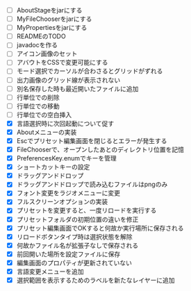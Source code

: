- [ ] AboutStageをjarにする
- [ ] MyFileChooserをjarにする
- [ ] MyPropertiesをjarにする
- [ ] READMEのTODO
- [ ] javadocを作る
- [ ] アイコン画像のセット
- [ ] アバウトをCSSで変更可能にする
- [ ] モード選択でカーソルが合わさるとグリッドがずれる
- [ ] 出力画像のグリッド線が表示されない
- [ ] 別名保存した時も最近開いたファイルに追加
- [ ] 行単位での削除
- [ ] 行単位での移動
- [ ] 行単位での空白挿入
- [x] 言語選択時に次回起動について促す
- [x] Aboutメニューの実装
- [x] Escでプリセット編集画面を閉じるとエラーが発生する
- [x] FileChooserで、オープンしたあとのディレクトリ位置を記憶
- [x] PreferencesKey.enumでキーを管理
- [x] ショートカットキーの設定
- [x] ドラッグアンドドロップ
- [x] ドラッグアンドドロップで読み込むファイルはpngのみ
- [x] フォント変更をラジオメニューに変更
- [x] フルスクリーンオプションの実装
- [x] プリセットを変更すると、一度リロードを実行する
- [x] プリセットフォルダの初期位置の違いを修正
- [x] プリセット編集画面でOKすると何故か実行場所に保存される
- [x] リロードボタンタイプ時は選択状態を解除
- [x] 何故かファイル名が拡張子なしで保存される
- [x] 前回開いた場所を設定ファイルに保存
- [x] 編集画面のプロパティが更新されていない
- [x] 言語変更メニューを追加
- [x] 選択範囲を表示するためのラベルを新たなレイヤーに追加
